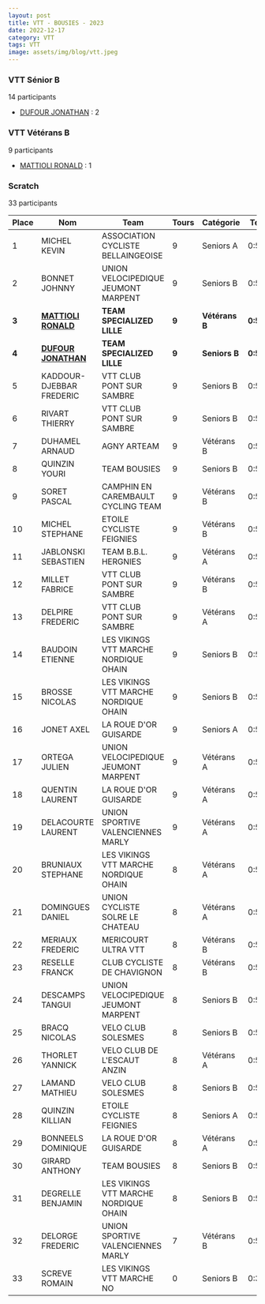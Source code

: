 ```yaml
---
layout: post
title: VTT - BOUSIES - 2023
date: 2022-12-17
category: VTT
tags: VTT
image: assets/img/blog/vtt.jpeg
---
```


### VTT Sénior B
14 participants
- [DUFOUR JONATHAN](https://teamspecializedlille.github.io/works/dufourjonathan) : 2

### VTT Vétérans B
9 participants
- [MATTIOLI RONALD](https://teamspecializedlille.github.io/works/mattiolironald) : 1

### Scratch
33 participants

| Place | Nom | Team | Tours | Catégorie | Temps |
|---|---|---|---|---|---|
| 1 | MICHEL KEVIN | ASSOCIATION CYCLISTE BELLAINGEOISE | 9 | Seniors A | 0:50:9 | 
| 2 | BONNET JOHNNY | UNION VELOCIPEDIQUE JEUMONT MARPENT | 9 | Seniors B | 0:50:47 | 
| **3** | **[MATTIOLI RONALD](https://teamspecializedlille.github.io/works/mattiolironald)** | **TEAM SPECIALIZED LILLE** | **9** | **Vétérans B** | **0:51:16** | 
| **4** | **[DUFOUR JONATHAN](https://teamspecializedlille.github.io/works/dufourjonathan)** | **TEAM SPECIALIZED LILLE** | **9** | **Seniors B** | **0:52:0** | 
| 5 | KADDOUR-DJEBBAR FREDERIC | VTT  CLUB PONT SUR SAMBRE | 9 | Seniors B | 0:52:1 | 
| 6 | RIVART THIERRY | VTT  CLUB PONT SUR SAMBRE | 9 | Seniors B | 0:52:48 | 
| 7 | DUHAMEL ARNAUD | AGNY ARTEAM | 9 | Vétérans B | 0:53:0 | 
| 8 | QUINZIN YOURI | TEAM BOUSIES | 9 | Seniors B | 0:53:19 | 
| 9 | SORET PASCAL | CAMPHIN EN CAREMBAULT CYCLING TEAM | 9 | Vétérans B | 0:53:26 | 
| 10 | MICHEL STEPHANE | ETOILE CYCLISTE FEIGNIES | 9 | Vétérans B | 0:54:2 | 
| 11 | JABLONSKI SEBASTIEN | TEAM B.B.L. HERGNIES | 9 | Vétérans A | 0:54:6 | 
| 12 | MILLET FABRICE | VTT  CLUB PONT SUR SAMBRE | 9 | Vétérans B | 0:54:7 | 
| 13 | DELPIRE FREDERIC | VTT  CLUB PONT SUR SAMBRE | 9 | Vétérans A | 0:54:20 | 
| 14 | BAUDOIN ETIENNE | LES VIKINGS VTT MARCHE NORDIQUE OHAIN | 9 | Seniors B | 0:54:21 | 
| 15 | BROSSE NICOLAS | LES VIKINGS VTT MARCHE NORDIQUE OHAIN | 9 | Seniors B | 0:54:21 | 
| 16 | JONET AXEL | LA ROUE D'OR GUISARDE | 9 | Seniors A | 0:55:35 | 
| 17 | ORTEGA JULIEN | UNION VELOCIPEDIQUE JEUMONT MARPENT | 9 | Vétérans A | 0:55:37 | 
| 18 | QUENTIN LAURENT | LA ROUE D'OR GUISARDE | 9 | Vétérans A | 0:56:14 | 
| 19 | DELACOURTE LAURENT | UNION SPORTIVE VALENCIENNES MARLY | 9 | Vétérans A | 0:56:57 | 
| 20 | BRUNIAUX STEPHANE | LES VIKINGS VTT MARCHE NORDIQUE OHAIN | 8 | Vétérans A | 0:50:25 | 
| 21 | DOMINGUES DANIEL | UNION CYCLISTE SOLRE LE CHATEAU | 8 | Vétérans A | 0:50:28 | 
| 22 | MERIAUX FREDERIC | MERICOURT ULTRA VTT | 8 | Vétérans B | 0:50:55 | 
| 23 | RESELLE FRANCK | CLUB CYCLISTE DE CHAVIGNON | 8 | Vétérans B | 0:51:28 | 
| 24 | DESCAMPS TANGUI | UNION VELOCIPEDIQUE JEUMONT MARPENT | 8 | Seniors B | 0:52:48 | 
| 25 | BRACQ NICOLAS | VELO CLUB SOLESMES | 8 | Seniors B | 0:53:21 | 
| 26 | THORLET YANNICK | VELO CLUB DE L'ESCAUT ANZIN | 8 | Vétérans A | 0:53:28 | 
| 27 | LAMAND MATHIEU | VELO CLUB SOLESMES | 8 | Seniors B | 0:53:30 | 
| 28 | QUINZIN KILLIAN | ETOILE CYCLISTE FEIGNIES | 8 | Seniors A | 0:54:10 | 
| 29 | BONNEELS DOMINIQUE | LA ROUE D'OR GUISARDE | 8 | Vétérans A | 0:54:21 | 
| 30 | GIRARD ANTHONY | TEAM BOUSIES | 8 | Seniors B | 0:55:41 | 
| 31 | DEGRELLE BENJAMIN | LES VIKINGS VTT MARCHE NORDIQUE OHAIN | 8 | Seniors B | 0:56:55 | 
| 32 | DELORGE FREDERIC | UNION SPORTIVE VALENCIENNES MARLY | 7 | Vétérans B | 0:51:10 | 
| 33 | SCREVE ROMAIN | LES VIKINGS VTT MARCHE NO | 0 | Seniors B | 0:38:53 | 
